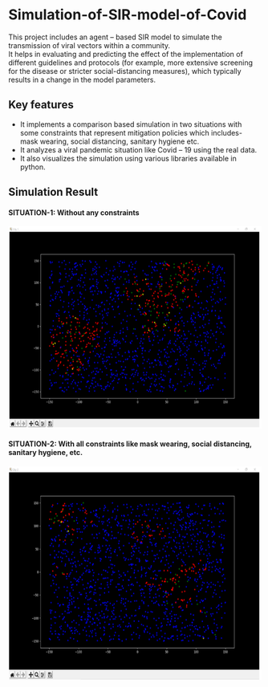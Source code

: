 # Simulation-of-SIR-model-of-Covid
This project includes an agent – based SIR model to simulate the transmission of viral vectors within a community.  
It helps in evaluating and predicting the effect of the implementation of different guidelines and protocols 
(for example, more extensive screening for the disease or stricter social-distancing measures), 
which typically results in a change in the model parameters.  
## Key features
- It implements a comparison based simulation in two situations with some constraints that represent mitigation policies which includes-  mask wearing, social distancing,   sanitary hygiene etc.       
- It analyzes a viral pandemic situation like Covid – 19 using the real data.
- It also visualizes the simulation using various libraries available in python.

## Simulation Result

#### SITUATION-1: Without any constraints
 ![](city1.png)
#### SITUATION-2: With all constraints like mask wearing, social distancing, sanitary hygiene, etc. 
 ![](city2.png)
 
